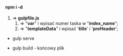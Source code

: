 #### npm i -d ####

1. => __gulpfile.js__
    1. => "__var__" i wpisać numer taska w "__index_name__";
    2. => "__templateData__" i wpisać '__title__' i '__preHeader__';


+ gulp serve

+ gulp build - końcowy plik